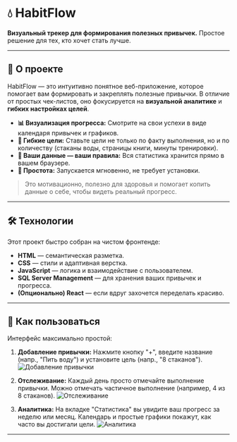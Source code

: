 # 💧 HabitFlow

**Визуальный трекер для формирования полезных привычек.** Простое решение для тех, кто хочет стать лучше.

-----

## 🚀 О проекте

HabitFlow — это интуитивно понятное веб-приложение, которое помогает вам формировать и закреплять полезные привычки. В отличие от простых чек-листов, оно фокусируется на **визуальной аналитике** и **гибких настройках целей**.

-   **📊 Визуализация прогресса:** Смотрите на свои успехи в виде календаря привычек и графиков.
-   **🎯 Гибкие цели:** Ставьте цели не только по факту выполнения, но и по количеству (стаканы воды, страницы книги, минуты тренировки).
-   **💾 Ваши данные — ваши правила:** Вся статистика хранится прямо в вашем браузере.
-   **📱 Простота:** Запускается мгновенно, не требует установки.

> Это мотивационно, полезно для здоровья и помогает копить данные о себе, чтобы видеть реальный прогресс.

---

## 🛠 Технологии

Этот проект быстро собран на чистом фронтенде:

-   **HTML** — семантическая разметка.
-   **CSS** — стили и адаптивная верстка.
-   **JavaScript** — логика и взаимодействие с пользователем.
-   **SQL Server Management** — для хранения ваших привычек и прогресса.
-   **(Опционально) React** — если вдруг захочется переделать красиво.

---

## 📖 Как пользоваться

Интерфейс максимально простой:

1.  **Добавление привычки:** Нажмите кнопку "+", введите название (напр., "Пить воду") и установите цель (напр., "8 стаканов").
    ![Добавление привычки](https://via.placeholder.com/600x200?text=Interface+Preview+-+Add+Habit)

2.  **Отслеживание:** Каждый день просто отмечайте выполнение привычки. Можно отмечать частичное выполнение (например, 4 из 8 стаканов).
    ![Отслеживание](https://via.placeholder.com/600x200?text=Interface+Preview+-+Track+Habit)

3.  **Аналитика:** На вкладке "Статистика" вы увидите ваш прогресс за неделю или месяц. Календарь и простые графики покажут, как часто вы достигали цели.
    ![Аналитика](https://via.placeholder.com/600x200?text=Interface+Preview+-+Stats+and+Charts)

---